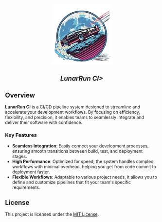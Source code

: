 
<p align="center">
<img src="./images/logo.png" alt="LunarRun Logo" height="200"/>
<h2 align="center"><i><b>LunarRun CI></b></i></h2>
</p>

## Overview

**LunarRun CI** is a CI/CD pipeline system designed to streamline and accelerate your development workflows. By focusing on efficiency, flexibility, and precision, it enables teams to seamlessly integrate and deliver their software with confidence.

### Key Features

- **Seamless Integration**: Easily connect your development processes, ensuring smooth transitions between build, test, and deployment stages.
- **High Performance**: Optimized for speed, the system handles complex workflows with minimal overhead, helping you get from code commit to deployment faster.
- **Flexible Workflows**: Adaptable to various project needs, it allows you to define and customize pipelines that fit your team's specific requirements.

## License

This project is licensed under the [MIT License](./LICENSE).
